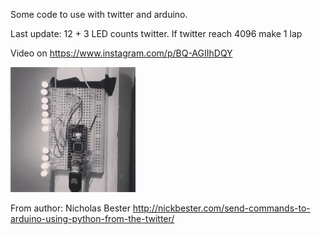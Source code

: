 Some code to use with twitter and arduino. 

Last update: 12 + 3 LED counts twitter. If twitter reach 4096 make 1 lap

Video on https://www.instagram.com/p/BQ-AGIIhDQY

<img src="https://github.com/larsgimse/arduino/blob/master/twitter/twitter_counts_12_3_LED.png" height="200">

From author: Nicholas Bester
http://nickbester.com/send-commands-to-arduino-using-python-from-the-twitter/


